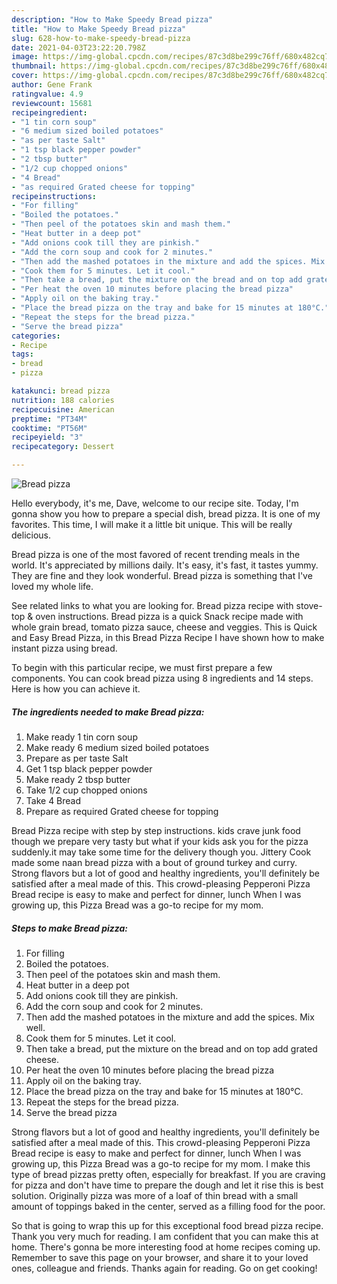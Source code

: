 ```yaml
---
description: "How to Make Speedy Bread pizza"
title: "How to Make Speedy Bread pizza"
slug: 628-how-to-make-speedy-bread-pizza
date: 2021-04-03T23:22:20.798Z
image: https://img-global.cpcdn.com/recipes/87c3d8be299c76ff/680x482cq70/bread-pizza-recipe-main-photo.jpg
thumbnail: https://img-global.cpcdn.com/recipes/87c3d8be299c76ff/680x482cq70/bread-pizza-recipe-main-photo.jpg
cover: https://img-global.cpcdn.com/recipes/87c3d8be299c76ff/680x482cq70/bread-pizza-recipe-main-photo.jpg
author: Gene Frank
ratingvalue: 4.9
reviewcount: 15681
recipeingredient:
- "1 tin corn soup"
- "6 medium sized boiled potatoes"
- "as per taste Salt"
- "1 tsp black pepper powder"
- "2 tbsp butter"
- "1/2 cup chopped onions"
- "4 Bread"
- "as required Grated cheese for topping"
recipeinstructions:
- "For filling"
- "Boiled the potatoes."
- "Then peel of the potatoes skin and mash them."
- "Heat butter in a deep pot"
- "Add onions cook till they are pinkish."
- "Add the corn soup and cook for 2 minutes."
- "Then add the mashed potatoes in the mixture and add the spices. Mix well."
- "Cook them for 5 minutes. Let it cool."
- "Then take a bread, put the mixture on the bread and on top add grated cheese."
- "Per heat the oven 10 minutes before placing the bread pizza"
- "Apply oil on the baking tray."
- "Place the bread pizza on the tray and bake for 15 minutes at 180°C."
- "Repeat the steps for the bread pizza."
- "Serve the bread pizza"
categories:
- Recipe
tags:
- bread
- pizza

katakunci: bread pizza 
nutrition: 188 calories
recipecuisine: American
preptime: "PT34M"
cooktime: "PT56M"
recipeyield: "3"
recipecategory: Dessert

---
```



![Bread pizza](https://img-global.cpcdn.com/recipes/87c3d8be299c76ff/680x482cq70/bread-pizza-recipe-main-photo.jpg)

Hello everybody, it's me, Dave, welcome to our recipe site. Today, I'm gonna show you how to prepare a special dish, bread pizza. It is one of my favorites. This time, I will make it a little bit unique. This will be really delicious.

Bread pizza is one of the most favored of recent trending meals in the world. It's appreciated by millions daily. It's easy, it's fast, it tastes yummy. They are fine and they look wonderful. Bread pizza is something that I've loved my whole life.

See related links to what you are looking for. Bread pizza recipe with stove-top &amp; oven instructions. Bread pizza is a quick Snack recipe made with whole grain bread, tomato pizza sauce, cheese and veggies. This is Quick and Easy Bread Pizza, in this Bread Pizza Recipe I have shown how to make instant pizza using bread.


To begin with this particular recipe, we must first prepare a few components. You can cook bread pizza using 8 ingredients and 14 steps. Here is how you can achieve it.

<!--inarticleads1-->

##### The ingredients needed to make Bread pizza:

1. Make ready 1 tin corn soup
1. Make ready 6 medium sized boiled potatoes
1. Prepare as per taste Salt
1. Get 1 tsp black pepper powder
1. Make ready 2 tbsp butter
1. Take 1/2 cup chopped onions
1. Take 4 Bread
1. Prepare as required Grated cheese for topping


Bread Pizza recipe with step by step instructions. kids crave junk food though we prepare very tasty but what if your kids ask you for the pizza suddenly.it may take some time for the delivery though you. Jittery Cook made some naan bread pizza with a bout of ground turkey and curry. Strong flavors but a lot of good and healthy ingredients, you&#39;ll definitely be satisfied after a meal made of this. This crowd-pleasing Pepperoni Pizza Bread recipe is easy to make and perfect for dinner, lunch When I was growing up, this Pizza Bread was a go-to recipe for my mom. 

<!--inarticleads2-->

##### Steps to make Bread pizza:

1. For filling
1. Boiled the potatoes.
1. Then peel of the potatoes skin and mash them.
1. Heat butter in a deep pot
1. Add onions cook till they are pinkish.
1. Add the corn soup and cook for 2 minutes.
1. Then add the mashed potatoes in the mixture and add the spices. Mix well.
1. Cook them for 5 minutes. Let it cool.
1. Then take a bread, put the mixture on the bread and on top add grated cheese.
1. Per heat the oven 10 minutes before placing the bread pizza
1. Apply oil on the baking tray.
1. Place the bread pizza on the tray and bake for 15 minutes at 180°C.
1. Repeat the steps for the bread pizza.
1. Serve the bread pizza


Strong flavors but a lot of good and healthy ingredients, you&#39;ll definitely be satisfied after a meal made of this. This crowd-pleasing Pepperoni Pizza Bread recipe is easy to make and perfect for dinner, lunch When I was growing up, this Pizza Bread was a go-to recipe for my mom. I make this type of bread pizzas pretty often, especially for breakfast. If you are craving for pizza and don&#39;t have time to prepare the dough and let it rise this is best solution. Originally pizza was more of a loaf of thin bread with a small amount of toppings baked in the center, served as a filling food for the poor. 

So that is going to wrap this up for this exceptional food bread pizza recipe. Thank you very much for reading. I am confident that you can make this at home. There's gonna be more interesting food at home recipes coming up. Remember to save this page on your browser, and share it to your loved ones, colleague and friends. Thanks again for reading. Go on get cooking!
